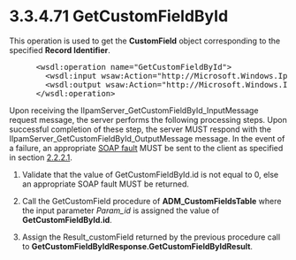 <html dir="LTR" xmlns:mshelp="http://msdn.microsoft.com/mshelp" xmlns:ddue="http://ddue.schemas.microsoft.com/authoring/2003/5" xmlns:xlink="http://www.w3.org/1999/xlink" xmlns:tool="http://www.microsoft.com/tooltip">
 <body>
 <div id="header">
 <h1 class="heading">3.3.4.71 GetCustomFieldById</h1>
 </div>
 <div id="mainSection">
 <div id="mainBody">
 <div id="allHistory" class="saveHistory"></div>
 <div id="sectionSection0" class="section" name="collapseableSection">
 

<p>This operation is used to get the <b>CustomField</b> object
corresponding to the specified <b>Record Identifier</b>. </p>

<dl>
<dd>
<div><pre> &lt;wsdl:operation name=&quot;GetCustomFieldById&quot;&gt;
   &lt;wsdl:input wsaw:Action=&quot;http://Microsoft.Windows.Ipam/IIpamServer/GetCustomFieldById&quot; message=&quot;ipam:IIpamServer_GetCustomFieldById_InputMessage&quot; /&gt;
   &lt;wsdl:output wsaw:Action=&quot;http://Microsoft.Windows.Ipam/IIpamServer/GetCustomFieldByIdResponse&quot; message=&quot;ipam:IIpamServer_GetCustomFieldById_OutputMessage&quot; /&gt;
 &lt;/wsdl:operation&gt;
</pre></div>
</dd></dl>

<p>Upon receiving the
IIpamServer_GetCustomFieldById_InputMessage request message, the server
performs the following processing steps. Upon successful completion of these
step, the server MUST respond with the
IIpamServer_GetCustomFieldById_OutputMessage message. In the event of a
failure, an appropriate <a href="21b4a631-8f28-420f-822f-c5f879d5046e.md#gt_ec8728a8-1a75-426f-8767-aa1932c7c19f">SOAP
fault</a> MUST be sent to the client as specified in section <a href="a90ad88d-2468-4ac1-bbb9-8f921d15bbc8.md">2.2.2.1</a>.</p>

<ol><li><p><span> </span>Validate that
the value of GetCustomFieldById.id is not equal to 0, else an appropriate SOAP
fault MUST be returned.</p>

</li><li><p><span> </span>Call the
GetCustomField procedure of <b>ADM_CustomFieldsTable</b> where the input
parameter <i>Param_id</i> is assigned the value of <b>GetCustomFieldById.id</b>.
</p>

</li><li><p><span> </span>Assign the
Result_customField returned by the previous procedure call to <b>GetCustomFieldByIdResponse.GetCustomFieldByIdResult</b>.</p>

</li></ol>
 </div>
 </div>
 </div>
 </body>
</html>